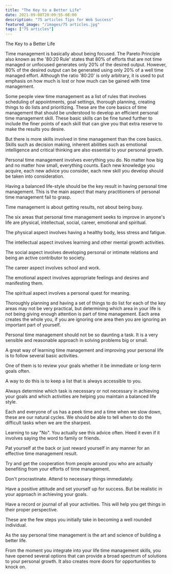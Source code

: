 ```yaml
---
title: "The Key to a Better Life"
date: 2021-09-08T20:09:55-08:00
description: "75 articles Tips for Web Success"
featured_image: "/images/75 articles.jpg"
tags: ["75 articles"]
---
```


The Key to a Better Life


Time management is basically about being focused. The Pareto Principle also known as the '80:20 Rule' states that 80% of efforts that are not time managed or unfocused generates only 20% of the desired output. However,  80% of the desired output can be generated using only 20% of a well time managed effort. Although  the ratio '80:20' is only arbitrary, it is used to put emphasis on how much is lost or how much can be gained with time management. 

Some people view time management as a list of rules that involves scheduling of appointments, goal settings, thorough planning, creating things to do lists and prioritizing. These are the core basics of time management that should be understood to develop an efficient personal time management skill. These basic skills can be fine tuned further to include the finer points of each skill that can give you that extra reserve to make the results you desire.

But there is more skills involved in time management than the core basics. Skills such as decision making, inherent abilities such as emotional intelligence and critical thinking are also essential to your personal growth.

Personal time management involves everything you do. No matter how big and no matter how small, everything counts. Each new knowledge you acquire, each new advice you consider, each new skill you develop should be taken into consideration. 

Having a balanced life-style should be the key result in having personal time management. This is the main aspect that many practitioners of personal time management fail to grasp. 

Time management is about getting results, not about being busy.

The six areas that personal time management seeks to improve in anyone's life are physical, intellectual, social, career, emotional and spiritual.

The physical aspect involves having a healthy body, less stress and fatigue.

The intellectual aspect involves learning and other mental growth activities.

The social aspect involves developing personal or intimate relations and being an active contributor to society.

The career aspect involves school and work.

The emotional aspect involves appropriate feelings and desires and manifesting them. 

The spiritual aspect involves a personal quest for meaning.

Thoroughly planning and having a set of things to do list for each of the key areas may not be very practical, but determining which area in your life is not being giving enough attention is part of time management. Each area creates the whole you, if you are ignoring one area then you are ignoring an important part of yourself.

Personal time management should not be so daunting a task. It is a very sensible and reasonable approach in solving problems big or small. 

A great way of learning time management and improving your personal life is to follow several basic activities.

One of them is to review your goals whether it be immediate or long-term goals often. 

A way to do this is to keep a list that is always accessible to you.

Always determine which task is necessary or not necessary in achieving your goals and which activities are helping you maintain a balanced life style.
 
Each and everyone of us has a peek time and a time when we slow down, these are our natural cycles. We should be able to tell when to do the difficult tasks when we are the sharpest.

Learning to say "No". You actually see this advice often. Heed it even if it involves saying the word to family or friends. 

Pat yourself at the back or just reward yourself in any manner for an effective time management result.

Try and get the cooperation from people around you who are actually benefiting from your efforts of time management.

Don't procrastinate. Attend to necessary things immediately. 

Have a positive attitude and set yourself up for success. But be realistic in your approach in achieving your goals.

Have a record or journal of all your activities. This will help you get things in their proper perspective.

These are the few steps you initially take in becoming a well rounded individual.

As the say personal time management is the art and science of building a better life. 

From the moment you integrate into your life time management skills, you have opened several options that can provide a broad spectrum of solutions to your personal growth. It also creates more doors for opportunities to knock on.

